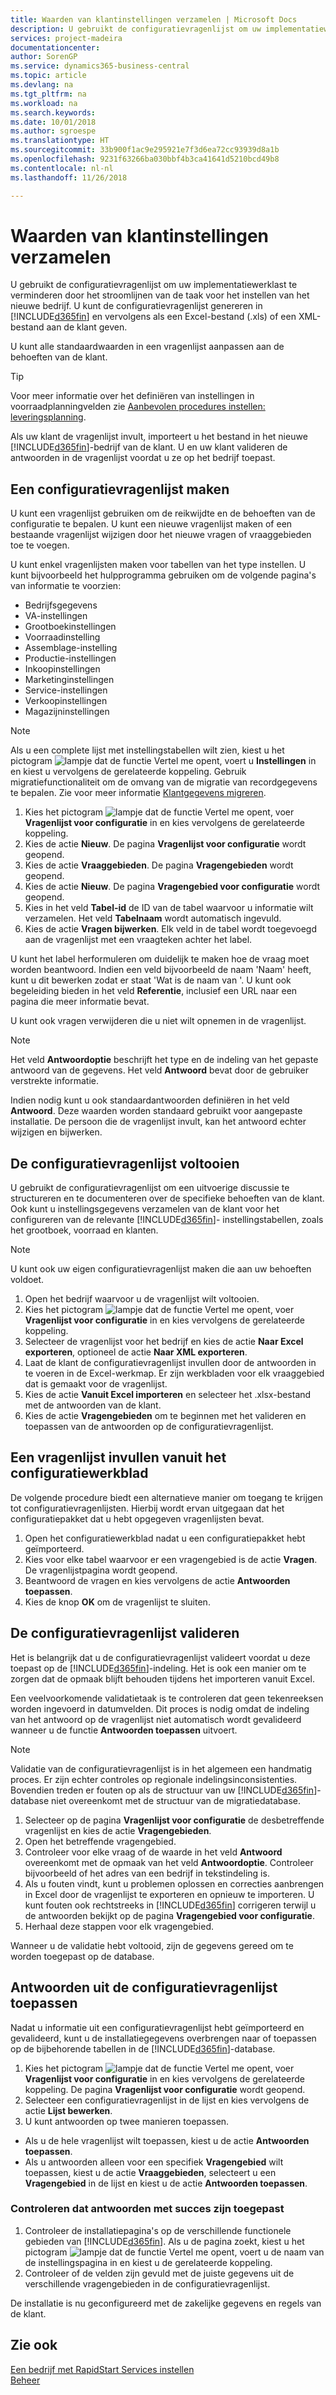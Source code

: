 ```yaml
---
title: Waarden van klantinstellingen verzamelen | Microsoft Docs
description: U gebruikt de configuratievragenlijst om uw implementatiewerklast te verminderen door het stroomlijnen van de taak voor het instellen van het nieuwe bedrijf. U kunt de configuratievragenlijst genereren in Business Central en vervolgens als een Excel-bestand (.xls) of een XML-bestand aan de klant geven.
services: project-madeira
documentationcenter: 
author: SorenGP
ms.service: dynamics365-business-central
ms.topic: article
ms.devlang: na
ms.tgt_pltfrm: na
ms.workload: na
ms.search.keywords: 
ms.date: 10/01/2018
ms.author: sgroespe
ms.translationtype: HT
ms.sourcegitcommit: 33b900f1ac9e295921e7f3d6ea72cc93939d8a1b
ms.openlocfilehash: 9231f63266ba030bbf4b3ca41641d5210bcd49b8
ms.contentlocale: nl-nl
ms.lasthandoff: 11/26/2018

---
```

# <a name="gather-customer-setup-values"></a>Waarden van klantinstellingen verzamelen
U gebruikt de configuratievragenlijst om uw implementatiewerklast te verminderen door het stroomlijnen van de taak voor het instellen van het nieuwe bedrijf. U kunt de configuratievragenlijst genereren in [!INCLUDE[d365fin](includes/d365fin_md.md)] en vervolgens als een Excel-bestand (.xls) of een XML-bestand aan de klant geven.  

U kunt alle standaardwaarden in een vragenlijst aanpassen aan de behoeften van de klant.  

> [!TIP]  
>  Voor meer informatie over het definiëren van instellingen in voorraadplanningvelden zie [Aanbevolen procedures instellen: leveringsplanning](setup-best-practices-supply-planning.md).  

Als uw klant de vragenlijst invult, importeert u het bestand in het nieuwe [!INCLUDE[d365fin](includes/d365fin_md.md)]-bedrijf van de klant. U en uw klant valideren de antwoorden in de vragenlijst voordat u ze op het bedrijf toepast.

## <a name="to-create-a-configuration-questionnaire"></a>Een configuratievragenlijst maken
U kunt een vragenlijst gebruiken om de reikwijdte en de behoeften van de configuratie te bepalen. U kunt een nieuwe vragenlijst maken of een bestaande vragenlijst wijzigen door het nieuwe vragen of vraaggebieden toe te voegen.  

 U kunt enkel vragenlijsten maken voor tabellen van het type instellen. U kunt bijvoorbeeld het hulpprogramma gebruiken om de volgende pagina's van informatie te voorzien:  

-   Bedrijfsgegevens  
-   VA-instellingen  
-   Grootboekinstellingen  
-   Voorraadinstelling  
-   Assemblage-instelling
-   Productie-instellingen  
-   Inkoopinstellingen  
-   Marketinginstellingen  
-   Service-instellingen  
-   Verkoopinstellingen  
-   Magazijninstellingen  

> [!NOTE]  
>  Als u een complete lijst met instellingstabellen wilt zien, kiest u het pictogram ![lampje dat de functie Vertel me opent](media/ui-search/search_small.png "Vertel me wat u wilt doen"), voert u **Instellingen** in en kiest u vervolgens de gerelateerde koppeling. Gebruik migratiefunctionaliteit om de omvang van de migratie van recordgegevens te bepalen. Zie voor meer informatie [Klantgegevens migreren](admin-migrate-customer-data.md).  

1. Kies het pictogram ![lampje dat de functie Vertel me opent](media/ui-search/search_small.png "Vertel me wat u wilt doen"), voer **Vragenlijst voor configuratie** in en kies vervolgens de gerelateerde koppeling.  
2. Kies de actie **Nieuw**. De pagina **Vragenlijst voor configuratie** wordt geopend.  
3. Kies de actie **Vraaggebieden**. De pagina **Vragengebieden** wordt geopend.  
4. Kies de actie **Nieuw**. De pagina **Vragengebied voor configuratie** wordt geopend.  
5. Kies in het veld **Tabel-id** de ID van de tabel waarvoor u informatie wilt verzamelen. Het veld **Tabelnaam** wordt automatisch ingevuld.  
6. Kies de actie **Vragen bijwerken**. Elk veld in de tabel wordt toegevoegd aan de vragenlijst met een vraagteken achter het label.

U kunt het label herformuleren om duidelijk te maken hoe de vraag moet worden beantwoord. Indien een veld bijvoorbeeld de naam 'Naam' heeft, kunt u dit bewerken zodat er staat 'Wat is de naam van <data being collected>'. U kunt ook begeleiding bieden in het veld **Referentie**, inclusief een URL naar een pagina die meer informatie bevat.  

U kunt ook vragen verwijderen die u niet wilt opnemen in de vragenlijst.  

> [!NOTE]  
>  Het veld **Antwoordoptie** beschrijft het type en de indeling van het gepaste antwoord van de gegevens. Het veld **Antwoord** bevat door de gebruiker verstrekte informatie.  
>   
>  Indien nodig kunt u ook standaardantwoorden definiëren in het veld **Antwoord**. Deze waarden worden standaard gebruikt voor aangepaste installatie. De persoon die de vragenlijst invult, kan het antwoord echter wijzigen en bijwerken.  

## <a name="to-complete-the-configuration-questionnaire"></a>De configuratievragenlijst voltooien
U gebruikt de configuratievragenlijst om een uitvoerige discussie te structureren en te documenteren over de specifieke behoeften van de klant. Ook kunt u instellingsgegevens verzamelen van de klant voor het configureren van de relevante [!INCLUDE[d365fin](includes/d365fin_md.md)]- instellingstabellen, zoals het grootboek, voorraad en klanten.  

> [!NOTE]  
>  U kunt ook uw eigen configuratievragenlijst maken die aan uw behoeften voldoet.  

1. Open het bedrijf waarvoor u de vragenlijst wilt voltooien.
2. Kies het pictogram ![lampje dat de functie Vertel me opent](media/ui-search/search_small.png "Vertel me wat u wilt doen"), voer **Vragenlijst voor configuratie** in en kies vervolgens de gerelateerde koppeling.  
3. Selecteer de vragenlijst voor het bedrijf en kies de actie **Naar Excel exporteren**, optioneel de actie **Naar XML exporteren**.
4. Laat de klant de configuratievragenlijst invullen door de antwoorden in te voeren in de Excel-werkmap. Er zijn werkbladen voor elk vraaggebied dat is gemaakt voor de vragenlijst.   
5. Kies de actie **Vanuit Excel importeren** en selecteer het .xlsx-bestand met de antwoorden van de klant.  
6. Kies de actie **Vragengebieden** om te beginnen met het valideren en toepassen van de antwoorden op de configuratievragenlijst.  

## <a name="to-complete-a-questionnaire-from-the-configuration-worksheet"></a>Een vragenlijst invullen vanuit het configuratiewerkblad  
De volgende procedure biedt een alternatieve manier om toegang te krijgen tot configuratievragenlijsten. Hierbij wordt ervan uitgegaan dat het configuratiepakket dat u hebt opgegeven vragenlijsten bevat.  

1. Open het configuratiewerkblad nadat u een configuratiepakket hebt geïmporteerd.  
2. Kies voor elke tabel waarvoor er een vragengebied is de actie **Vragen**. De vragenlijstpagina wordt geopend.  
3. Beantwoord de vragen en kies vervolgens de actie **Antwoorden toepassen**.  
4. Kies de knop **OK** om de vragenlijst te sluiten.

## <a name="to-validate-the-configuration-questionnaire"></a>De configuratievragenlijst valideren
Het is belangrijk dat u de configuratievragenlijst valideert voordat u deze toepast op de [!INCLUDE[d365fin](includes/d365fin_md.md)]-indeling. Het is ook een manier om te zorgen dat de opmaak blijft behouden tijdens het importeren vanuit Excel.  

Een veelvoorkomende validatietaak is te controleren dat geen tekenreeksen worden ingevoerd in datumvelden. Dit proces is nodig omdat de indeling van het antwoord op de vragenlijst niet automatisch wordt gevalideerd wanneer u de functie **Antwoorden toepassen** uitvoert.  

> [!NOTE]  
>  Validatie van de configuratievragenlijst is in het algemeen een handmatig proces. Er zijn echter controles op regionale indelingsinconsistenties. Bovendien treden er fouten op als de structuur van uw [!INCLUDE[d365fin](includes/d365fin_md.md)]-database niet overeenkomt met de structuur van de migratiedatabase.  

1. Selecteer op de pagina **Vragenlijst voor configuratie** de desbetreffende vragenlijst en kies de actie **Vragengebieden**.  
2. Open het betreffende vragengebied.  
3. Controleer voor elke vraag of de waarde in het veld **Antwoord** overeenkomt met de opmaak van het veld **Antwoordoptie**. Controleer bijvoorbeeld of het adres van een bedrijf in tekstindeling is.  
4. Als u fouten vindt, kunt u problemen oplossen en correcties aanbrengen in Excel door de vragenlijst te exporteren en opnieuw te importeren. U kunt fouten ook rechtstreeks in [!INCLUDE[d365fin](includes/d365fin_md.md)] corrigeren terwijl u de antwoorden bekijkt op de pagina **Vragengebied voor configuratie**.  
5. Herhaal deze stappen voor elk vragengebied.  

Wanneer u de validatie hebt voltooid, zijn de gegevens gereed om te worden toegepast op de database.  

## <a name="to-apply-answers-from-the-configuration-questionnaire"></a>Antwoorden uit de configuratievragenlijst toepassen
Nadat u informatie uit een configuratievragenlijst hebt geïmporteerd en gevalideerd, kunt u de installatiegegevens overbrengen naar of toepassen op de bijbehorende tabellen in de [!INCLUDE[d365fin](includes/d365fin_md.md)]-database.  

1. Kies het pictogram ![lampje dat de functie Vertel me opent](media/ui-search/search_small.png "Vertel me wat u wilt doen"), voer **Vragenlijst voor configuratie** in en kies vervolgens de gerelateerde koppeling. De pagina **Vragenlijst voor configuratie** wordt geopend.  
2. Selecteer een configuratievragenlijst in de lijst en kies vervolgens de actie **Lijst bewerken**.  
3. U kunt antwoorden op twee manieren toepassen.  

- Als u de hele vragenlijst wilt toepassen, kiest u de actie **Antwoorden toepassen**.  
- Als u antwoorden alleen voor een specifiek **Vragengebied** wilt toepassen, kiest u de actie **Vraaggebieden**, selecteert u een **Vragengebied** in de lijst en kiest u de actie **Antwoorden toepassen**.  

### <a name="to-verify-that-answers-have-been-applied-successfully"></a>Controleren dat antwoorden met succes zijn toegepast  
1. Controleer de installatiepagina's op de verschillende functionele gebieden van [!INCLUDE[d365fin](includes/d365fin_md.md)]. Als u de pagina zoekt, kiest u het pictogram ![lampje dat de functie Vertel me opent](media/ui-search/search_small.png "Vertel me wat u wilt doen"), voert u de naam van de instellingspagina in en kiest u de gerelateerde koppeling.  
2. Controleer of de velden zijn gevuld met de juiste gegevens uit de verschillende vragengebieden in de configuratievragenlijst.  

De installatie is nu geconfigureerd met de zakelijke gegevens en regels van de klant.

## <a name="see-also"></a>Zie ook  
[Een bedrijf met RapidStart Services instellen](admin-set-up-a-company-with-rapidstart.md)  
[Beheer](admin-setup-and-administration.md)


